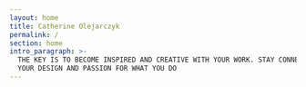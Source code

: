 ```yaml
---
layout: home
title: Catherine Olejarczyk
permalink: /
section: home
intro_paragraph: >-
  THE KEY IS TO BECOME INSPIRED AND CREATIVE WITH YOUR WORK. STAY CONNECTED TO
  YOUR DESIGN AND PASSION FOR WHAT YOU DO
---
```


